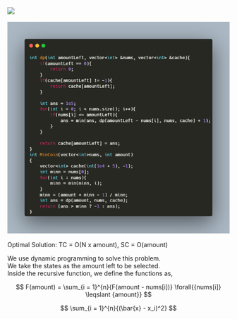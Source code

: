 <img src="https://render.githubusercontent.com/render/math?math=e^{i\pi}=-1">

![](https://github.com/archishmanghos/code-images/blob/master/GFG-Min-Coin.png)

Optimal Solution: TC = O(N x amount), SC = O(amount)

We use dynamic programming to solve this problem. <br>
We take the states as the amount left to be selected. <br>
Inside the recursive function, we define the functions as, <br>

$$
F(amount) = \sum_{i = 1}^{n}{F(amount - nums[i])} \forall{{nums[i]} \leqslant {amount}}
$$

$$
\sum_{i = 1}^{n}{(\bar{x} - x_i)^2}
$$